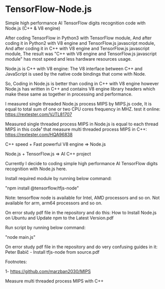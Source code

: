 # TensorFlow-Node.js
Simple high performance AI TensorFlow digits recognition code with Node.js (C++ &amp; V8 engine)

After coding TensorFlow in Python3 with TensorFlow module,
And after coding it in Python2 with V8 engine and TensorFlow.js javascript module,
And after coding it in C++ with V8 engine and TensorFlow.js javascript module,
The result was "C++ with V8 engine and TensorFlow.js javascript module" has most speed and less hardware resources usage.

Node.js is C++ with V8 engine: The V8 interface between C++ and JavaScript is used by the native code bindings that come with Node.

So, Coding in Node.js is better than coding in C++ with V8 engine however Node.js has written in C++ and contains V8 engine library headers which make these same as together in processing and performance.

I measured single threaded Node.js process MIPS by MIPS.js code, It is equal to total sum of one or two CPU cores frequency in MHZ.
test it online:
https://rextester.com/VJTL81707

Measured single threaded process MIPS in Node.js is equal to each thread MIPS in this code¹ that measure multi threaded process MIPS in C++:
https://rextester.com/HQA96838


C++ speed + Fast powerful V8 engine => Node.js


Node.js + TensorFlow.js => AI C++ project


Currently I decide to coding simple high performance AI TensorFlow digits recognition with Node.js here.


Install required module by running below command:

"npm install @tensorflow/tfjs-node"

Note: tensorflow node is available for Intel, AMD processors and so on. Not available for arm, arm64 processors and so on.

On error study pdf file in the repository and do this: How to Install Node.js on Ubuntu and Update npm to the Latest Version.pdf

Run script by running below command:

"node main.js"

On error study pdf file in the repository and do very confusing guides in it: Peter Babič - Install tfjs-node from source.pdf

Footnotes:

1- https://github.com/marzban2030/MIPS

Measure multi threaded process MIPS with C++
